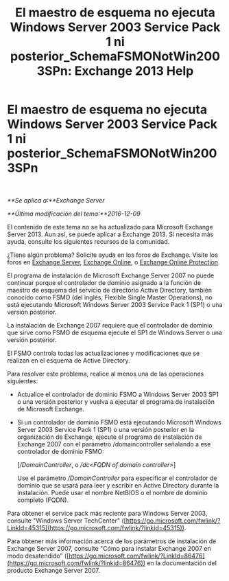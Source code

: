 ﻿---
title: 'El maestro de esquema no ejecuta Windows Server 2003 Service Pack 1 ni posterior_SchemaFSMONotWin2003SPn: Exchange 2013 Help'
TOCTitle: El maestro de esquema no ejecuta Windows Server 2003 Service Pack 1 ni posterior_SchemaFSMONotWin2003SPn
ms:assetid: 644a85ca-7b36-4ed0-bd21-c64f2742df70
ms:mtpsurl: https://technet.microsoft.com/es-es/library/ms.exch.setupreadiness.schemafsmonotwin2003spn(v=EXCHG.150)
ms:contentKeyID: 48268217
ms.date: 05/22/2018
mtps_version: v=EXCHG.150
ms.translationtype: MT
---

# El maestro de esquema no ejecuta Windows Server 2003 Service Pack 1 ni posterior\_SchemaFSMONotWin2003SPn

 

_**Se aplica a:**Exchange Server_

_**Última modificación del tema:**2016-12-09_

El contenido de este tema no se ha actualizado para Microsoft Exchange Server 2013. Aun así, se puede aplicar a Exchange 2013. Si necesita más ayuda, consulte los siguientes recursos de la comunidad.

¿Tiene algún problema? Solicite ayuda en los foros de Exchange. Visite los foros en [Exchange Server](https://go.microsoft.com/fwlink/p/?linkid=60612), [Exchange Online](https://go.microsoft.com/fwlink/p/?linkid=267542), o [Exchange Online Protection](https://go.microsoft.com/fwlink/p/?linkid=285351).

El programa de instalación de Microsoft Exchange Server 2007 no puede continuar porque el controlador de dominio asignado a la función de maestro de esquema del servicio de directorio Active Directory, también conocido como FSMO (del inglés, Flexible Single Master Operations), no está ejecutando Microsoft Windows Server 2003 Service Pack 1 (SP1) o una versión posterior.

La instalación de Exchange 2007 requiere que el controlador de dominio que sirve como FSMO de esquema ejecute el SP1 de Windows Server o una versión posterior.

El FSMO controla todas las actualizaciones y modificaciones que se realizan en el esquema de Active Directory.

Para resolver este problema, realice al menos una de las operaciones siguientes:

  - Actualice el controlador de dominio FSMO a Windows Server 2003 SP1 o una versión posterior y vuelva a ejecutar el programa de instalación de Microsoft Exchange.

  - Si un controlador de dominio FSMO está ejecutando Microsoft Windows Server 2003 Service Pack 1 (SP1) o una versión posterior en la organización de Exchange, ejecute el programa de instalación de Exchange 2007 con el parámetro /domaincontroller señalando a ese controlador de dominio FSMO:
    
    \[*/DomainController*, o */dc\<FQDN of domain controller\>*\]
    
    Use el parámetro */DomainController* para especificar el controlador de dominio que se usará para leer y escribir en Active Directory durante la instalación. Puede usar el nombre NetBIOS o el nombre de dominio completo (FQDN).

Para obtener el service pack más reciente para Windows Server 2003, consulte "Windows Server TechCenter" ([https://go.microsoft.com/fwlink/?LinkId=45315](https://go.microsoft.com/fwlink/?linkid=45315)).

Para obtener más información acerca de los parámetros de instalación de Exchange Server 2007, consulte "Cómo para instalar Exchange 2007 en modo desatendido" ([https://go.microsoft.com/fwlink/?LinkId=86476](https://go.microsoft.com/fwlink/?linkid=86476)) en la documentación del producto Exchange Server 2007.


